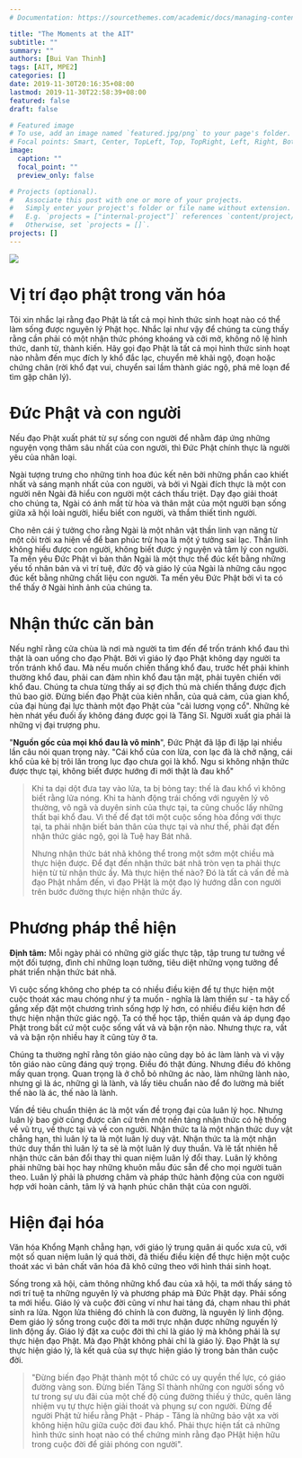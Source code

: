 ```yaml
---
# Documentation: https://sourcethemes.com/academic/docs/managing-content/

title: "The Moments at the AIT"
subtitle: ""
summary: ""
authors: [Bui Van Thinh]
tags: [AIT, MPE2]
categories: []
date: 2019-11-30T20:16:35+08:00
lastmod: 2019-11-30T22:58:39+08:00
featured: false
draft: false

# Featured image
# To use, add an image named `featured.jpg/png` to your page's folder.
# Focal points: Smart, Center, TopLeft, Top, TopRight, Left, Right, BottomLeft, Bottom, BottomRight.
image:
  caption: ""
  focal_point: ""
  preview_only: false

# Projects (optional).
#   Associate this post with one or more of your projects.
#   Simply enter your project's folder or file name without extension.
#   E.g. `projects = ["internal-project"]` references `content/project/deep-learning/index.md`.
#   Otherwise, set `projects = []`.
projects: []
---
```


![](/img/daophatngaynay.jpg)
# Vị trí đạo phật trong văn hóa
Tôi xin nhắc lại rằng đạo Phật là tất cả mọi hình thức sinh hoạt nào có thể làm sống được nguyên lý Phật học. Nhắc lại như vậy để chúng ta cùng thấy rằng cần phải có một nhận thức phóng khoáng và cởi mở, không nô lệ hình thức, danh từ, thành kiến. Hãy gọi đạo Phật là tất cả mọi hình thức sinh hoạt nào nhằm đến mục đích ly khổ đắc lạc, chuyển mê khải ngộ, đoạn hoặc chứng chân (rời khổ đạt vui, chuyển sai lầm thành giác ngộ, phá mê loạn để tìm gặp chân lý).

# Đức Phật và con người

Nếu đạo Phật xuất phát từ sự sống con người để nhằm đáp ứng những nguyện vọng thâm sâu nhất của con người, thì Đức Phật chính thực là người yêu của nhân loại.

Ngài tượng trưng cho những tinh hoa đúc kết nên bởi những phần cao khiết nhất và sáng mạnh nhất của con người, và bởi vì Ngài đích thực là một con người nên Ngài đã hiểu con người một cách thấu triệt. Dạy đạo giải thoát cho chúng ta, Ngài có ánh mắt từ hòa và thân mật của một người bạn sống giữa xã hội loài người, hiểu biết con người, và thắm thiết tình người.

Cho nên cái ý tưởng cho rằng Ngài là một nhân vật thần linh vạn năng từ một cõi trời xa hiện về để ban phúc trừ họa là một ý tưởng sai lạc. Thần linh không hiểu được con người, không biết được ý nguyện và tâm lý con người. Ta mến yêu Đức Phật vì bản thân Ngài là một thực thể đúc kết bằng những yếu tố nhân bản và vì trí tuệ, đức độ và giáo lý của Ngài là những câu ngọc đúc kết bằng những chất liệu con người. Ta mến yêu Đức Phật bởi vì ta có thể thấy ở Ngài hình ảnh của chúng ta.

# Nhận thức căn bản
Nếu nghĩ rằng cửa chùa là nơi mà người ta tìm đến để trốn tránh khổ đau thì thật là oan uổng cho đạo Phật. Bởi vì giáo lý đạo Phật không dạy người ta trốn tránh khổ đau. Mà nếu muốn chiến thắng khổ đau, trước hết phải khinh thường khổ đau, phải can đảm nhìn khổ đau tận mặt, phải tuyên chiến với khổ đau. Chúng ta chưa từng thấy ai sợ địch thủ mà chiến thắng được địch thủ bao giờ. Đừng biến đạo Phật của kiên nhẫn, của quả cảm, của gian khổ, của đại hùng đại lực thành một đạo Phật của "cải lương vọng cổ". Những kẻ hèn nhát yếu đuối ấy không đáng được gọi là Tăng Sĩ. Người xuất gia phải là những vị đại trượng phu.

"**Nguồn gốc của mọi khổ đau là vô minh**", Đức Phật đã lặp đi lặp lại nhiều lần câu nói quan trọng này. "Cái khổ của con lừa, con lạc đà là chở nặng, cái khổ của kẻ bị trôi lăn trong lục đạo chưa gọi là khổ. Ngu si không nhận thức được thực tại, không biết được hướng đi mới thật là đau khổ"

> Khi ta dại dột đưa tay vào lửa, ta bị bỏng tay: thế là đau khổ vì không biết rằng lửa nóng. Khi ta hành động trái chống với nguyên lý vô thường, vô ngã và duyên sinh của thực tại, ta cũng chuốc lấy những thất bại khổ đau. Vì thế để đạt tới một cuộc sống hòa đồng với thực tại, ta phải nhận biết bản thân của thực tại và như thế, phải đạt đến nhận thức giác ngộ, gọi là Tuệ hay Bát nhã.
>
> Nhưng nhận thức bát nhã không thể trong một sớm một chiều mà thực hiện được. Để đạt đến nhận thức bát nhã tròn vẹn ta phải thực hiện từ từ nhận thức ấy. Mà thực hiện thế nào? Đó là tất cả vấn đề mà đạo Phật nhắm đến, vì đạo PHật là một đạo lý hướng dẫn con người trên bước đường thực hiện nhận thức ấy.

# Phương pháp thể hiện


**Định tâm:** Mỗi ngày phải có những giờ giấc thực tập, tập trung tư tưởng về một đối tượng, đình chỉ những loạn tưởng, tiêu diệt những vọng tưởng để phát triển nhận thức bát nhã.

Vì cuộc sống không cho phép ta có nhiều điều kiện để tự thực hiện một cuộc thoát xác mau chóng như ý ta muốn - nghĩa là làm thiền sư - ta hãy cố gắng xếp đặt một chương trình sống hợp lý hơn, có nhiều điều kiện hơn để thực hiện nhận thức giác ngộ. Ta có thể học tập, thiền quán và áp dụng đạo Phật trong bất cứ một cuộc sống vất vả và bận rộn nào. Nhưng thực ra, vất vả và bận rộn nhiều hay ít cũng tùy ở ta.

Chúng ta thường nghĩ rằng tôn giáo nào cũng dạy bỏ ác làm lành và vì vậy tôn giáo nào cũng đáng quý trọng. Điều đó thật đúng. Nhưng điều đó không mấy quan trọng. Quan trọng là ở chỗ bỏ những ác nào, làm những lành nào, nhưng gì là ác, những gì là lành, và lấy tiêu chuẩn nào để đo lường mà biết thế nào là ác, thế nào là lành.

Vấn đề tiêu chuẩn thiện ác là một vấn đề trọng đại của luân lý học. Nhưng luân lý bao giờ cũng được căn cứ trên một nền tảng nhận thức có hệ thống về vũ trụ, về thực tại và về con người. Nhận thức ta là một nhận thức duy vật chẳng hạn, thì luân lý ta là một luân lý duy vật. Nhận thức ta là một nhận thức duy thần thì luân lý ta sẽ là một luân lý duy thuần. Và lẽ tất nhiên hễ nhận thức căn bản đổi thay thì quan niệm luân lý đổi thay. Luân lý không phải những bài học hay những khuôn mẫu đúc sẵn để cho mọi người tuân theo. Luân lý phải là phương châm và pháp thức hành động của con người hợp với hoàn cảnh, tâm lý và hạnh phúc chân thật của con người.

# Hiện đại hóa

Văn hóa Khổng Mạnh chẳng hạn, với giáo lý trung quân ái quốc xưa cũ, với một số quan niệm luân lý quá thời, đã thiếu điều kiện để thực hiện một cuộc thoát xác vì bản chất văn hóa đã khô cứng theo với hình thái sinh hoạt.

Sống trong xã hội, cảm thông những khổ đau của xã hội, ta mới thấy sáng tỏ nơi trí tuệ ta những nguyên lý và phương pháp mà Đức Phật dạy. Phải sống ta mới hiểu. Giáo lý và cuộc đời cũng ví như hai tảng đá, chạm nhau thì phát sinh ra lửa. Ngọn lửa thiêng đó chính là con đường, là nguyên lý linh động. Đem giáo lý sống trong cuộc đời ta mới trực nhận được những nguyến lý linh động ấy. Giáo lý đặt xa cuộc đời thì chỉ là giáo lý mà không phải là sự thực hiện đạo Phật. Mà đạo Phật không phải chỉ là giáo lý. Đạo Phật là sự thực hiện giáo lý, là kết quả của sự thực hiện giáo lý trong bản thân cuộc đời.

> "Đừng biến đạo Phật thành một tổ chức có uy quyền thế lực, có giáo đường vàng son. Đừng biến Tăng Sĩ thành những con người sống vô tư trong sự ưu đãi của một chế độ cúng đường thiếu ý thức, quên lãng nhiệm vụ tự thực hiện giải thoát và phụng sự con người. Đừng để người Phật tử hiểu rằng Phật - Pháp - Tăng là những bảo vật xa vời không hiện hữu giữa cuộc đời đau khổ. Phải thực hiện tất cả những hình thức sinh hoạt nào có thể chứng minh rằng đạo PHật hiện hữu trong cuộc đời để giải phóng con người".
